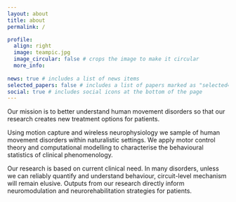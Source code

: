 ```yaml
---
layout: about
title: about
permalink: /

profile:
  align: right
  image: teampic.jpg
  image_circular: false # crops the image to make it circular
  more_info: 
 
news: true # includes a list of news items
selected_papers: false # includes a list of papers marked as "selected={true}"
social: true # includes social icons at the bottom of the page
---
```


Our mission is to better understand human movement disorders so that our research creates new treatment options for patients.

Using motion capture and wireless neurophysiology we sample of human movement disorders within naturalistic settings.  We apply motor control theory and computational modelling to characterise the behavioural statistics of clinical phenomenology.  

Our research is based on current clinical need.  In many disorders, unless we can reliably quantify and understand behaviour, circuit-level mechanism will remain elusive. Outputs from our research directly inform neuromodulation and neurorehabilitation strategies for patients.